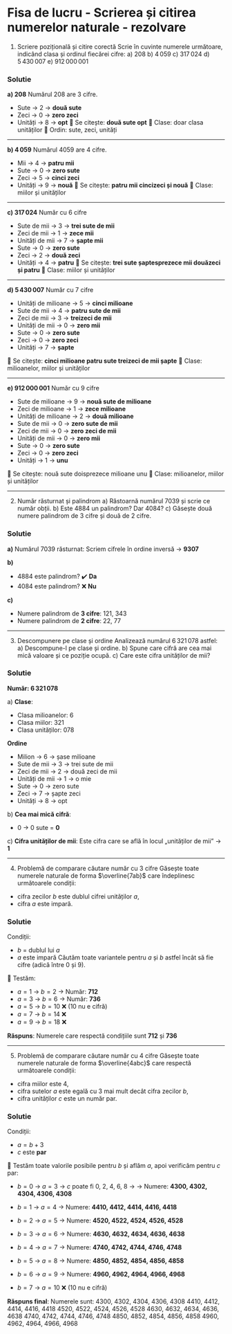 # Fisa de lucru - Scrierea și citirea numerelor naturale - rezolvare

1. Scriere pozițională și citire corectă
Scrie în cuvinte numerele următoare, indicând clasa și ordinul fiecărei cifre:
a) 208
b) 4 059
c) 317 024
d) 5 430 007
e) 912 000 001

### **Solutie**
**a) 208**
Numărul 208 are 3 cifre.

* Sute → 2 → **două sute**
* Zeci → 0 → **zero zeci**
* Unități → 8 → **opt**
  🔹 Se citește: **două sute opt**
  🔹 Clase: doar clasa unităților
  🔹 Ordin: sute, zeci, unități

---

**b) 4 059**
Numărul 4059 are 4 cifre.

* Mii → 4 → **patru mii**
* Sute → 0 → **zero sute**
* Zeci → 5 → **cinci zeci**
* Unități → 9 → **nouă**
  🔹 Se citește: **patru mii cincizeci și nouă**
  🔹 Clase: miilor și unităților

---

**c) 317 024**
Număr cu 6 cifre

* Sute de mii → 3 → **trei sute de mii**
* Zeci de mii → 1 → **zece mii**
* Unități de mii → 7 → **șapte mii**
* Sute → 0 → **zero sute**
* Zeci → 2 → **două zeci**
* Unități → 4 → **patru**
  🔹 Se citește: **trei sute șaptesprezece mii douăzeci și patru**
  🔹 Clase: miilor și unităților

---

**d) 5 430 007**
Număr cu 7 cifre

* Unități de milioane → 5 → **cinci milioane**
* Sute de mii → 4 → **patru sute de mii**
* Zeci de mii → 3 → **treizeci de mii**
* Unități de mii → 0 → **zero mii**
* Sute → 0 → **zero sute**
* Zeci → 0 → **zero zeci**
* Unități → 7 → **șapte**

🔹 Se citește: **cinci milioane patru sute treizeci de mii șapte**
🔹 Clase: milioanelor, miilor și unităților

---

**e) 912 000 001**
Număr cu 9 cifre

* Sute de milioane → 9 → **nouă sute de milioane**
* Zeci de milioane → 1 → **zece milioane**
* Unități de milioane → 2 → **două milioane**
* Sute de mii → 0 → **zero sute de mii**
* Zeci de mii → 0 → **zero zeci de mii**
* Unități de mii → 0 → **zero mii**
* Sute → 0 → **zero sute**
* Zeci → 0 → **zero zeci**
* Unități → 1 → **unu**

🔹 Se citește: nouă sute doisprezece milioane unu
🔹 Clase: milioanelor, miilor și unităților

---

2. Număr răsturnat și palindrom
a) Răstoarnă numărul 7039 și scrie ce număr obții.
b) Este 4884 un palindrom? Dar 4084?
c) Găsește două numere palindrom de 3 cifre și două de 2 cifre.

### **Solutie**

**a)** Numărul 7039 răsturnat:
Scriem cifrele în ordine inversă → **9307**

**b)**
* 4884 este palindrom? ✔️ **Da**
* 4084 este palindrom? ❌ **Nu**

**c)**
* Numere palindrom de **3 cifre**: 121, 343
* Numere palindrom de **2 cifre**: 22, 77

---

3. Descompunere pe clase și ordine
Analizează numărul 6 321 078 astfel:
a) Descompune-l pe clase și ordine.
b) Spune care cifră are cea mai mică valoare și ce poziție ocupă.
c) Care este cifra unităților de mii?

### **Solutie**

**Număr: 6 321 078**

a) **Clase**:

* Clasa milioanelor: 6
* Clasa miilor: 321
* Clasa unităților: 078

**Ordine**
* Milion → 6 → șase milioane
* Sute de mii → 3 → trei sute de mii
* Zeci de mii → 2 → două zeci de mii
* Unități de mii → 1 → o mie
* Sute → 0 → zero sute
* Zeci → 7 → șapte zeci
* Unități → 8 → opt

b) **Cea mai mică cifră**:
* 0 → 0 sute = **0**

c) **Cifra unităților de mii**:
Este cifra care se află în locul „unităților de mii” → **1**

---

4. Problemă de comparare căutare număr cu 3 cifre
Găsește toate numerele naturale de forma $\overline{7ab}$ care îndeplinesc următoarele condiții:
- cifra zecilor $b$ este dublul cifrei unităților $a$,
- cifra $a$ este impară.

### **Solutie**

Condiții:

* $b$ = dublul lui $a$
* $a$ este impară
  Căutăm toate variantele pentru $a$ și $b$ astfel încât să fie cifre (adică între 0 și 9).

📌 Testăm:

* $a = 1$ → $b = 2$ → Număr: **712**
* $a = 3$ → $b = 6$ → Număr: **736**
* $a = 5$ → $b = 10$ ❌ (10 nu e cifră)
* $a = 7$ → $b = 14$ ❌
* $a = 9$ → $b = 18$ ❌

**Răspuns**: Numerele care respectă condițiile sunt **712** și **736**

---

5. Problemă de comparare căutare număr cu 4 cifre 
Găsește toate numerele naturale de forma $\overline{4abc}$ care respectă următoarele condiții:
- cifra miilor este 4,
- cifra sutelor $a$ este egală cu 3 mai mult decât cifra zecilor $b$,
- cifra unităților $c$ este un număr par.

### **Solutie**

Condiții:

* $a = b + 3$
* $c$ este **par**

📌 Testăm toate valorile posibile pentru $b$ și aflăm $a$, apoi verificăm pentru $c$ par:

* $b = 0$ → $a = 3$
  → $c$ poate fi 0, 2, 4, 6, 8 →
  → Numere: **4300, 4302, 4304, 4306, 4308**

* $b = 1$ → $a = 4$
  → Numere: **4410, 4412, 4414, 4416, 4418**

* $b = 2$ → $a = 5$
  → Numere: **4520, 4522, 4524, 4526, 4528**

* $b = 3$ → $a = 6$
  → Numere: **4630, 4632, 4634, 4636, 4638**

* $b = 4$ → $a = 7$
  → Numere: **4740, 4742, 4744, 4746, 4748**

* $b = 5$ → $a = 8$
  → Numere: **4850, 4852, 4854, 4856, 4858**

* $b = 6$ → $a = 9$
  → Numere: **4960, 4962, 4964, 4966, 4968**

* $b = 7$ → $a = 10$ ❌ (10 nu e cifră)

**Răspuns final**:
Numerele sunt:
4300, 4302, 4304, 4306, 4308
4410, 4412, 4414, 4416, 4418
4520, 4522, 4524, 4526, 4528
4630, 4632, 4634, 4636, 4638
4740, 4742, 4744, 4746, 4748
4850, 4852, 4854, 4856, 4858
4960, 4962, 4964, 4966, 4968